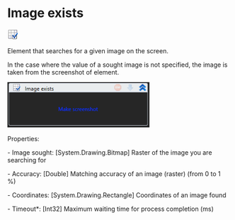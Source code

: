 # Image exists

![](<../../../.gitbook/assets/0 (40).png>)

Element that searches for a given image on the screen.

In the case where the value of a sought image is not specified, the image is taken from the screenshot of element.

![](<../../../.gitbook/assets/1 (5).png>)

Properties:

&#x20;\- Image sought: \[System.Drawing.Bitmap] Raster of the image you are searching for

&#x20;\- Accuracy: \[Double] Matching accuracy of an image (raster) (from 0 to 1 %)

&#x20;\- Coordinates: \[System.Drawing.Rectangle] Coordinates of an image found

&#x20;\- Timeout\*: \[Int32] Maximum waiting time for process completion (ms)
